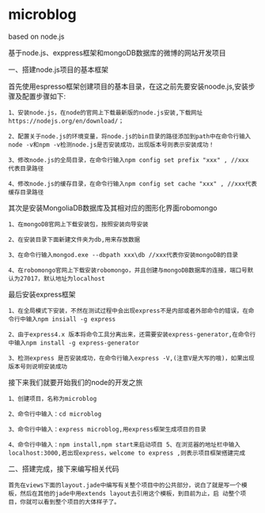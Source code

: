 # microblog
based on node.js 


基于node.js、exppress框架和mongoDB数据库的微博的网站开发项目

一、搭建node.js项目的基本框架

首先使用espresso框架创建项目的基本目录，在这之前先要安装noode.js,安装步骤及配置步骤如下:

    1、安装node.js，在node的官网上下载最新版的node.js安装,下载网址https://nodejs.org/en/download/；

    2、配置关于node.js的环境变量，将node.js的bin目录的路径添加到path中在命令行输入node -v和npm -v检测node.js是否安装成功，出现版本号则表示安装成功！

    3、修改node.js的全局目录，在命令行输入npm config set prefix "xxx" , //xxx 代表目录路径

    4、修改node.js的缓存目录，在命令行输入npm config set cache "xxx" , //xxx代表缓存目录路径 

其次是安装MongoliaDB数据库及其相对应的图形化界面robomongo

    1、在mongoDB官网上下载安装包，按照安装向导安装

    2、在安装目录下面新建文件夹为db,用来存放数据

    3、在命令行输入mongod.exe --dbpath xxx\db //xxx代表你安装mongoDB的目录

    4、在robomongo官网上下载安装robomongo，并且创建与mongoDB数据库的连接，端口号默认为27017，默认地址为localhost 

最后安装express框架

    1、在全局模式下安装，不然在测试过程中会出现express不是内部或者外部命令的错误，在命令行中输入npm insiall -g express

    2、由于express4.x 版本将命令工具分离出来，还需要安装express-generator,在命令行中输入npm install -g express-generator

    3、检测express 是否安装成功，在命令行输入express -V,(注意V是大写的哦)，如果出现版本号则说明安装成功 

接下来我们就要开始我们的node的开发之旅

    1、创建项目，名称为microblog

    2、命令行中输入：cd microblog

    3、命令行中输入：express microblog,用express框架生成项目的目录

    4、命令行中输入：npm install,npm start来启动项目 5、在浏览器的地址栏中输入localhost:3000,若出现express，welcome to express ,则表示项目框架搭建完成

二、搭建完成，接下来编写相关代码

    首先在views下面的layout.jade中编写有关整个项目中的公共部分，说白了就是写一个模板，然后在其他的jade中用extends layout去引用这个模板，到目前为止，启 动整个项目，你就可以看到整个项目的大体样子了。
